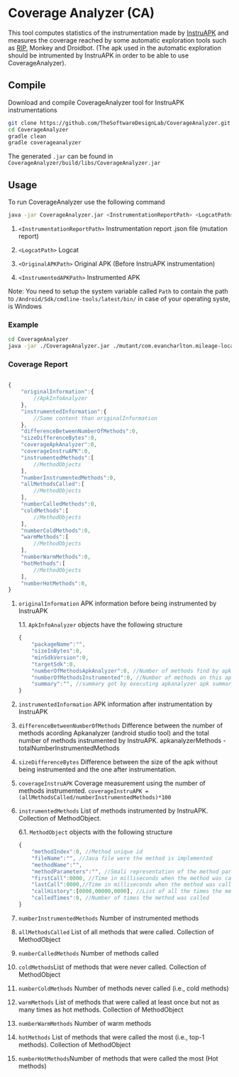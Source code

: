 # Coverage Analyzer (CA)

This tool computes statistics of the instrumentation made by [InstruAPK](https://github.com/TheSoftwareDesignLab/InstruAPK) and measures the coverage reached by some automatic exploration tools such as [RIP](https://github.com/TheSoftwareDesignLab/rip), Monkey and Droidbot. (The apk used in the automatic exploration should be intrumented by InstruAPK in order to be able to use CoverageAnalyzer).

## Compile

Download and compile CoverageAnalyzer tool for InstruAPK instrumentations

```bash
git clone https://github.com/TheSoftwareDesignLab/CoverageAnalyzer.git
cd CoverageAnalyzer
gradle clean
gradle coverageanalyzer
```

The generated ```.jar``` can be found in ``CoverageAnalyzer/build/libs/CoverageAnalyzer.jar``

## Usage

To run CoverageAnalyzer use the following command

```Bash
java -jar CoverageAnalyzer.jar <InstrumentationReportPath> <LogcatPath> <OriginalAPKPath> <InstrumentedAPKPath>
```

1. ``<InstrumentationReportPath>`` Instrumentation report .json file (mutation report)

2. ``<LogcatPath>`` Logcat

3. ``<OriginalAPKPath>`` Original APK (Before InstruAPK instrumentation)

4. ``<InstrumentedAPKPath>`` Instrumented APK

Note: You need to setup the system variable called ``Path`` to contain the path to ``/Android/Sdk/cmdline-tools/latest/bin/`` in case of your operating syste, is Windows

### Example

 ```Bash
cd CoverageAnalyzer
java -jar ./CoverageAnalyzer.jar ./mutant/com.evancharlton.mileage-locations.json ./RIPExplorationReport/logcat.txt ./apksTest/com.evancharlton.mileage.apk ./mutant/com.evancharlton.mileage-mutant0/com.evancharlton.mileage-aligned-debugSigned.apk

```

### Coverage Report

```Javascript

{
    "originalInformation":{
        //ApkInfoAnalyzer
    },
    "instrumentedInformation":{
        //Same content than originalInformation
    },
    "differenceBetweenNumberOfMethods":0,
    "sizeDifferenceBytes":0,
    "coverageApkAnalyzer":0,
    "coverageInstruAPK":0,
    "instrumentedMethods":[
        //MethodObjects
    ],
    "numberInstrumentedMethods":0,
    "allMethodsCalled":[
        //MethodObjects
    ],
    "numberCalledMethods":0,
    "coldMethods":[
        //MethodObjects
    ],
    "numberColdMethods":0,
    "warmMethods":[
        //MethodObjects
    ],
    "numberWarmMethods":0,
    "hotMethods":[
        //MethodObjects
    ],
    "numberHotMethods":0,
}

```

1. ``originalInformation`` APK information before being instrumented by InstruAPK

    1.1. ``ApkInfoAnalyzer`` objects have the following structure

    ```Javascript
    {
        "packageName":"",
        "sizeInBytes":0,
        "minSdkVersion":0,
        "targetSdk":0,
        "numberOfMethodsApkAnalyzer":0, //Number of methods find by apkanalyzer on this apk
        "numberOfMethodsInstrumented":0, //Number of methods on this apk that were instrumented
        "summary":"", //summary got by executing apkanalyzer apk summary
    }
    ```

2. ``instrumentedInformation`` APK information after instrumentation by InstruAPK

3. ``differenceBetweenNumberOfMethods`` Difference between the number of methods acording Apkanalyzer (android studio tool) and the total number of methods instrumented by InstruAPK. apkanalyzerMethods - totalNumberInstrumentedMethods

4. ``sizeDifferenceBytes`` Difference between the size of the apk without being instrumented and the one after instrumentation.

5. ``coverageInstruAPK`` Coverage measurement using the number of methods instrumented. ``coverageInstruAPK = (allMethodsCalled/numberInstrumentedMethods)*100``

6. ``instrumentedMethods`` List of methods instrumented by InstruAPK. Collection of MethodObject.

    6.1. ``MethodObject`` objects with the following structure

    ```Javascript
    {
        "methodIndex":0, //Method unique id
        "fileName":"", //Java file were the method is implemented
        "methodName":"",
        "methodParameters":"", //Smali representation of the method parameters
        "firstCall":0000, //Time in milliseconds when the method was called for the first time
        "lastCall":0000,//Time in milliseconds when the method was called for the last time
        "callHistory":[0000,00000,0000], //List of all the times the method was called
        "calledTimes":0, //Number of times the method was called
    }
    ```

7. ``numberInstrumentedMethods`` Number of instrumented methods

8. ``allMethodsCalled`` List of all methods that were called. Collection of MethodObject

9. ``numberCalledMethods`` Number of methods called

10. ``coldMethods``List of methods that were never called. Collection of MethodObject

11. ``numberColdMethods`` Number of methods never called (i.e., cold methods)

12. ``warmMethods`` List of methods that were called at least once but not as many times as hot methods. Collection of MethodObject

13. ``numberWarmMethods`` Number of warm methods

14. ``hotMethods`` List of methods that were called the most (i.e., top-1 methods). Collection of MethodObject

15. ``numberHotMethods``Number of methods that were called the most (Hot methods)
